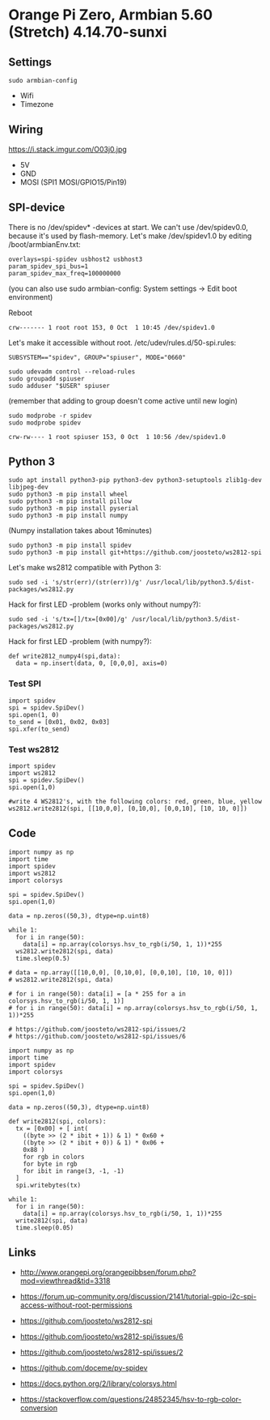 # Orange Pi Zero, Armbian 5.60 (Stretch) 4.14.70-sunxi

## Settings
`sudo armbian-config`
- Wifi
- Timezone

## Wiring
https://i.stack.imgur.com/O03j0.jpg
- 5V
- GND
- MOSI (SPI1 MOSI/GPIO15/Pin19)

## SPI-device

There is no /dev/spidev* -devices at start. We can't use /dev/spidev0.0, because it's used by flash-memory. Let's make /dev/spidev1.0 by editing /boot/armbianEnv.txt:
```
overlays=spi-spidev usbhost2 usbhost3
param_spidev_spi_bus=1
param_spidev_max_freq=100000000
```
(you can also use sudo armbian-config: System settings -> Edit boot environment)

Reboot

`crw------- 1 root root 153, 0 Oct  1 10:45 /dev/spidev1.0`

Let's make it accessible without root. 
/etc/udev/rules.d/50-spi.rules:
```
SUBSYSTEM=="spidev", GROUP="spiuser", MODE="0660"
```
```
sudo udevadm control --reload-rules
sudo groupadd spiuser
sudo adduser "$USER" spiuser
```
(remember that adding to group doesn't come active until new login)

```
sudo modprobe -r spidev
sudo modprobe spidev
```

`crw-rw---- 1 root spiuser 153, 0 Oct  1 10:56 /dev/spidev1.0`
 
## Python 3

```
sudo apt install python3-pip python3-dev python3-setuptools zlib1g-dev libjpeg-dev
sudo python3 -m pip install wheel
sudo python3 -m pip install pillow
sudo python3 -m pip install pyserial
sudo python3 -m pip install numpy
```
(Numpy installation takes about 16minutes)

```
sudo python3 -m pip install spidev
sudo python3 -m pip install git+https://github.com/joosteto/ws2812-spi
```

Let's make ws2812 compatible with Python 3:
```
sudo sed -i 's/str(err)/(str(err))/g' /usr/local/lib/python3.5/dist-packages/ws2812.py
```
Hack for first LED -problem (works only without numpy?):
```
sudo sed -i 's/tx=[]/tx=[0x00]/g' /usr/local/lib/python3.5/dist-packages/ws2812.py
```
Hack for first LED -problem (with numpy?):
```
def write2812_numpy4(spi,data):
  data = np.insert(data, 0, [0,0,0], axis=0)
```

### Test SPI

```
import spidev
spi = spidev.SpiDev()
spi.open(1, 0)
to_send = [0x01, 0x02, 0x03]
spi.xfer(to_send)
```

### Test ws2812
```
import spidev
import ws2812
spi = spidev.SpiDev()
spi.open(1,0)

#write 4 WS2812's, with the following colors: red, green, blue, yellow
ws2812.write2812(spi, [[10,0,0], [0,10,0], [0,0,10], [10, 10, 0]])
```

## Code

```
import numpy as np
import time
import spidev
import ws2812
import colorsys

spi = spidev.SpiDev()
spi.open(1,0)

data = np.zeros((50,3), dtype=np.uint8)

while 1:
  for i in range(50):
    data[i] = np.array(colorsys.hsv_to_rgb(i/50, 1, 1))*255
  ws2812.write2812(spi, data)
  time.sleep(0.5)

# data = np.array([[10,0,0], [0,10,0], [0,0,10], [10, 10, 0]])
# ws2812.write2812(spi, data)

# for i in range(50): data[i] = [a * 255 for a in colorsys.hsv_to_rgb(i/50, 1, 1)]
# for i in range(50): data[i] = np.array(colorsys.hsv_to_rgb(i/50, 1, 1))*255

# https://github.com/joosteto/ws2812-spi/issues/2
# https://github.com/joosteto/ws2812-spi/issues/6
```

```
import numpy as np
import time
import spidev
import colorsys

spi = spidev.SpiDev()
spi.open(1,0)

data = np.zeros((50,3), dtype=np.uint8)

def write2812(spi, colors):
  tx = [0x00] + [ int(
    ((byte >> (2 * ibit + 1)) & 1) * 0x60 +
    ((byte >> (2 * ibit + 0)) & 1) * 0x06 +
    0x88 )
    for rgb in colors
    for byte in rgb
    for ibit in range(3, -1, -1)
  ]
  spi.writebytes(tx)
  
while 1:
  for i in range(50):
    data[i] = np.array(colorsys.hsv_to_rgb(i/50, 1, 1))*255
  write2812(spi, data)
  time.sleep(0.05)
```

## Links
- http://www.orangepi.org/orangepibbsen/forum.php?mod=viewthread&tid=3318
- https://forum.up-community.org/discussion/2141/tutorial-gpio-i2c-spi-access-without-root-permissions

- https://github.com/joosteto/ws2812-spi
- https://github.com/joosteto/ws2812-spi/issues/6
- https://github.com/joosteto/ws2812-spi/issues/2
- https://github.com/doceme/py-spidev
- https://docs.python.org/2/library/colorsys.html
- https://stackoverflow.com/questions/24852345/hsv-to-rgb-color-conversion
